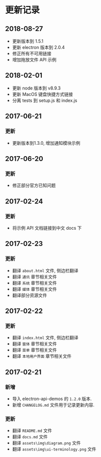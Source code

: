 # 更新记录

## 2018-08-27
* 更新版本到 1.5.1
* 更新 electron 版本到 2.0.4
* 修正所有不可用链接
* 增加拖放文件 API 示例

## 2018-02-01
* 更新 node 版本到 v8.9.3
* 更新 MacOS 键盘快捷方式链接
* 分离 tests 到 setup.js 和 index.js

## 2017-06-21

### 更新
* 更新版本到1.3.0, 增加通知模块示例


## 2017-06-20

### 更新
* 修正部分官方已知问题


## 2017-02-24

### 更新
* 将示例 API 文档链接到中文 docs 下


## 2017-02-23

### 更新
* 翻译 `about.html` 文件, 侧边栏翻译
* 翻译 `通讯` 章节相关文件
* 翻译 `系统` 章节相关文件
* 翻译 `媒体` 章节相关文件
* 翻译部分资源文件


## 2017-02-22

### 更新
* 翻译 `index.html` 文件, 侧边栏翻译
* 翻译 `窗体` 章节相关文件
* 翻译 `菜单` 章节相关文件
* 翻译 `本地用户界面` 章节相关文件


## 2017-02-21

### 新增
* 导入 electron-api-demos 的 `1.2.0` 版本.
* 新增 	`CHANGELOG.md` 文件用于记录更新内容.

### 更新
* 翻译 `README.md` 文件
* 翻译 `docs.md` 文件
* 翻译 `assets\img\diagram.png` 文件
* 翻译 `assets\img\ui-terminology.png` 文件